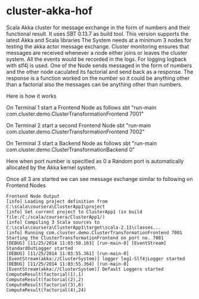 cluster-akka-hof
================

Scala Akka cluster for message exchange in the form of numbers and their functional result.
It uses SBT 0.13.7 as build tool. This version supports the latest Akka and Scala libraries
The System needs at a minimum 3 nodes for testing the akka actor message exchange. Cluster monitoring ensures that messages are received whenever
a node either joins or leaves the cluster system. All the events would be recorded in the logs. For logging logback with slf4j is used.
One of the Node sends messaged in the form of numbers and the other node caculated its factorial and send back as a response. The response is a function worked on the number so it could be anything other than a factorial also the messages can be anything other than numbers.

Here is how it works

On Terminal 1 start a Frontend Node as follows
sbt "run-main com.cluster.demo.ClusterTransformationFrontend 7001"

On Terminal 2 start a second Frontend Node
sbt "run-main com.cluster.demo.ClusterTransformationFrontend 7002"

On Terminal 3 start a Backend Node as follows
sbt "run-main com.cluster.demo.ClusterTransformationBackend 0"

Here when port number is specified as 0 a Random port is automatically allocated by the Akka kernel system.

Once all 3 are started we can see message exchange similar to following on Frontend Nodes

```
Frontend Node Output
[info] Loading project definition from C:\scala\coursera\ClusterApp1\project
[info] Set current project to ClusterApp1 (in build file:/C:/scala/coursera/ClusterApp1/)
[info] Compiling 3 Scala sources to C:\scala\coursera\ClusterApp1\target\scala-2.11\classes...
[info] Running com.cluster.demo.ClusterTransformationFrontend 7001
Starting the ClusterTransformationFrontend on port no. 7001
[DEBUG] [11/25/2014 11:03:50.163] [run-main-0] [EventStream] StandardOutLogger started
[DEBUG] [11/25/2014 11:03:55.361] [run-main-0] [EventStream(akka://ClusterSystem)] logger log1-Slf4jLogger started
[DEBUG] [11/25/2014 11:03:55.364] [run-main-0] [EventStream(akka://ClusterSystem)] Default Loggers started
ComputeResult(factorial(1),1)
ComputeResult(factorial(2),2)
ComputeResult(factorial(3),6)
ComputeResult(factorial(4),24)
```